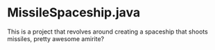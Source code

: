 # MissileSpaceship.java
This is a project that revolves around creating a spaceship that shoots missiles, pretty awesome amirite?
